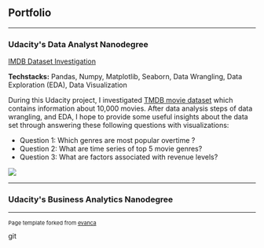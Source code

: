 ## Portfolio

---

### Udacity's Data Analyst Nanodegree

[IMDB Dataset Investigation](/udacity/imdb/imdb-movie.html)

**Techstacks:** Pandas, Numpy, Matplotlib, Seaborn, Data Wrangling, Data Exploration (EDA), Data Visualization

During this Udacity project, I investigated [TMDB movie dataset](https://www.kaggle.com/tmdb/tmdb-movie-metadata) which contains information about 10,000 movies.
After data analysis steps of data wrangling, and EDA, I hope to provide some useful insights about the data set through answering these following questions with visualizations:

- Question 1: Which genres are most popular overtime ?
- Question 2: What are time series of top 5 movie genres?
- Question 3: What are factors associated with revenue levels?

<img src="https://upload.wikimedia.org/wikipedia/commons/thumb/6/69/IMDB_Logo_2016.svg/1200px-IMDB_Logo_2016.svg.png?raw=true"/>

---
### Udacity's Business Analytics Nanodegree


---

<p style="font-size:11px">Page template forked from <a href="https://github.com/evanca/quick-portfolio">evanca</a></p>
<!-- Remove above link if you don't want to attibute -->
git 